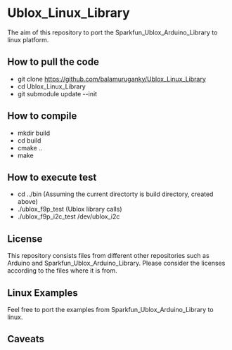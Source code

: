 # Ublox_Linux_Library
The aim of this repository to port the Sparkfun_Ublox_Arduino_Library to linux platform.

## How to pull the code
* git clone https://github.com/balamuruganky/Ublox_Linux_Library
* cd Ublox_Linux_Library
* git submodule update --init

## How to compile
* mkdir build
* cd build
* cmake ..
* make

## How to execute test
* cd ../bin (Assuming the current directorty is build directory, created above)
* ./ublox_f9p_test (Ublox library calls)
* ./ublox_f9p_i2c_test /dev/ublox_i2c

## License
This repository consists files from different other repositories such as Arduino and Sparkfun_Ublox_Arduino_Library. Please consider the licenses according to the files where it is from.

## Linux Examples
Feel free to port the examples from Sparkfun_Ublox_Arduino_Library to linux.

## Caveats

